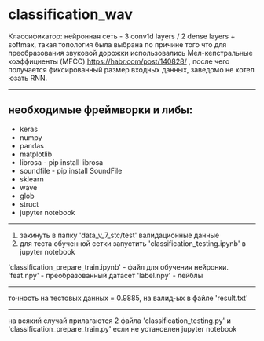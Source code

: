 # classification_wav
Классификатор: нейронная сеть - 3 conv1d layers / 2 dense layers + softmax,
такая топология была выбрана по причине того что для преобразования звуковой дорожки использовались Мел-кепстральные коэффициенты (MFCC) https://habr.com/post/140828/ , после чего получается фиксированный размер входных данных, заведомо не хотел юзать RNN.

-----------------------------------------------------------
## необходимые фреймворки и либы:
* keras
* numpy
* pandas
* matplotlib
* librosa - pip install librosa
* soundfile - pip install SoundFile
* sklearn
* wave
* glob
* struct
* jupyter notebook

-----------------------------------------------------------
1) закинуть в папку 'data_v_7_stc/test' валидационные данные
2) для теста обученной сетки запустить 'classification_testing.ipynb' в jupyter notebook

'classification_prepare_train.ipynb' - файл для обучения нейронки.
'feat.npy' - преобразованный датасет
'label.npy' - лейблы

-----------------------------------------------------------
точность на тестовых данных = 0.9885,
на валид-ых в файле 'result.txt'

-----------------------------------------------------------
на всякий случай прилагаются 2 файла 'classification_testing.py' и 'classification_prepare_train.py' если не установлен jupyter notebook
